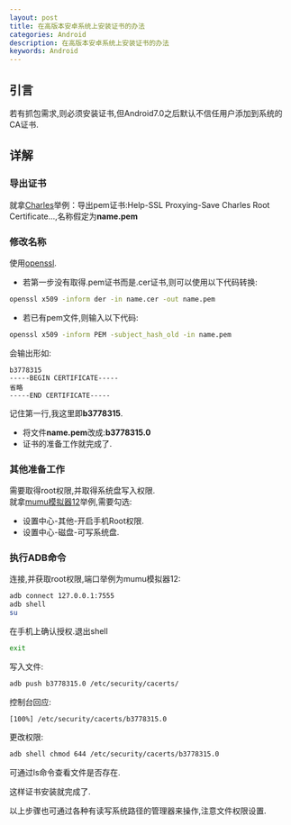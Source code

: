```yaml
---
layout: post
title: 在高版本安卓系统上安装证书的办法
categories: Android
description: 在高版本安卓系统上安装证书的办法
keywords: Android
---
```


## 引言
若有抓包需求,则必须安装证书,但Android7.0之后默认不信任用户添加到系统的CA证书.  


## 详解  
### 导出证书  
就拿[Charles](https://www.charlesproxy.com/)举例：导出pem证书:Help-SSL Proxying-Save Charles Root Certificate...,名称假定为**name.pem**  

### 修改名称  
使用[openssl](https://slproweb.com/products/Win32OpenSSL.html).  
* 若第一步没有取得.pem证书而是.cer证书,则可以使用以下代码转换:  
```Bash
openssl x509 -inform der -in name.cer -out name.pem
```
* 若已有pem文件,则输入以下代码:  
```Bash
openssl x509 -inform PEM -subject_hash_old -in name.pem
```
会输出形如:  
```
b3778315
-----BEGIN CERTIFICATE-----
省略
-----END CERTIFICATE-----
```
记住第一行,我这里即**b3778315**.
* 将文件**name.pem**改成:**b3778315.0**  
* 证书的准备工作就完成了.  
  
### 其他准备工作  
需要取得root权限,并取得系统盘写入权限.  
就拿[mumu模拟器12](https://mumu.163.com/update/)举例,需要勾选:  
* 设置中心-其他-开启手机Root权限.  
* 设置中心-磁盘-可写系统盘.  
  
### 执行ADB命令  
连接,并获取root权限,端口举例为mumu模拟器12:  
```Bash
adb connect 127.0.0.1:7555
adb shell
su
```
在手机上确认授权.退出shell  
```Bash
exit
```
写入文件:  
```Bash
adb push b3778315.0 /etc/security/cacerts/
```
控制台回应:  
```
[100%] /etc/security/cacerts/b3778315.0
```
更改权限:  
```Bash
adb shell chmod 644 /etc/security/cacerts/b3778315.0
```
可通过ls命令查看文件是否存在.  

这样证书安装就完成了.  

以上步骤也可通过各种有读写系统路径的管理器来操作,注意文件权限设置.  
